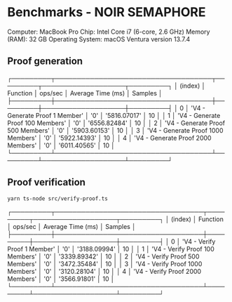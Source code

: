 # Benchmarks - NOIR SEMAPHORE

Computer: MacBook Pro
Chip: Intel Core i7 (6-core, 2.6 GHz)
Memory (RAM): 32 GB
Operating System: macOS Ventura version 13.7.4

## Proof generation

┌─────────┬────────────────────────────────────┬─────────┬───────────────────┬─────────┐
│ (index) │              Function              │ ops/sec │ Average Time (ms) │ Samples │
├─────────┼────────────────────────────────────┼─────────┼───────────────────┼─────────┤
│    0    │   'V4 - Generate Proof 1 Member'   │   '0'   │   '5816.07017'    │   10    │
│    1    │ 'V4 - Generate Proof 100 Members'  │   '0'   │   '6556.82484'    │   10    │
│    2    │ 'V4 - Generate Proof 500 Members'  │   '0'   │   '5903.60153'    │   10    │
│    3    │ 'V4 - Generate Proof 1000 Members' │   '0'   │   '5922.14393'    │   10    │
│    4    │ 'V4 - Generate Proof 2000 Members' │   '0'   │   '6011.40565'    │   10    │
└─────────┴────────────────────────────────────┴─────────┴───────────────────┴─────────┘

## Proof verification
```
yarn ts-node src/verify-proof.ts
```

┌─────────┬──────────────────────────────────┬─────────┬───────────────────┬─────────┐
│ (index) │             Function             │ ops/sec │ Average Time (ms) │ Samples │
├─────────┼──────────────────────────────────┼─────────┼───────────────────┼─────────┤
│    0    │   'V4 - Verify Proof 1 Member'   │   '0'   │   '3188.09994'    │   10    │
│    1    │ 'V4 - Verify Proof 100 Members'  │   '0'   │   '3339.89342'    │   10    │
│    2    │ 'V4 - Verify Proof 500 Members'  │   '0'   │   '3472.35484'    │   10    │
│    3    │ 'V4 - Verify Proof 1000 Members' │   '0'   │   '3120.28104'    │   10    │
│    4    │ 'V4 - Verify Proof 2000 Members' │   '0'   │   '3566.91801'    │   10    │
└─────────┴──────────────────────────────────┴─────────┴───────────────────┴─────────┘